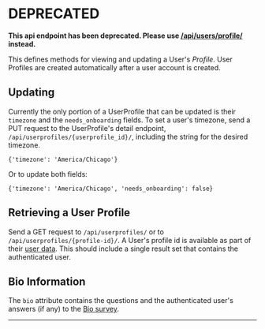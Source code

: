 # DEPRECATED

**This api endpoint has been deprecated. Please
use [/api/users/profile/](/api/users/profile/?version=2) instead.**

This defines methods for viewing and updating a User's _Profile_. User
Profiles are created automatically after a user account is created.

## Updating

Currently the only portion of a UserProfile that can be updated is their
`timezone` and the `needs_onboarding` fields. To set a user's timezone,
send a PUT request to the UserProfile's detail endpoint,
`/api/userprofiles/{userprofile_id}/`, including the string for the
desired timezone.

    {'timezone': 'America/Chicago'}

Or to update both fields:

    {'timezone': 'America/Chicago', 'needs_onboarding': false}

## Retrieving a User Profile

Send a GET request to `/api/userprofiles/` or to
`/api/userprofiles/{profile-id}/`. A User's profile id is available as
part of their [user data](/api/users/). This should include a single
result set that contains the authenticated user.

## Bio Information

The `bio` attribute contains the questions and the authenticated user's
answers (if any) to the
[Bio survey](http://app.tndata.org/api/survey/instruments/4/).

----

